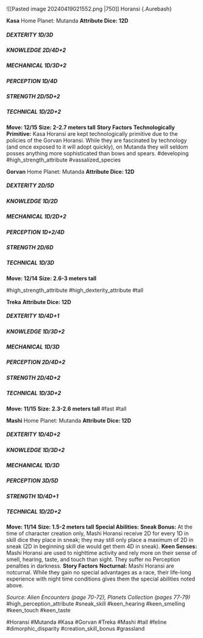 ![[Pasted image 20240419021552.png |750]]
Horansi {.Aurebash}

**Kasa**
Home Planet: Mutanda
**Attribute Dice: 12D**
##### DEXTERITY 1D/3D
##### KNOWLEDGE 2D/4D+2
##### MECHANICAL 1D/3D+2
##### PERCEPTION 1D/4D
##### STRENGTH 2D/5D+2
##### TECHNICAL 1D/2D+2
**Move: 12/15**
**Size: 2-2.7 meters tall**
**Story Factors**
**Technologically Primitive:** Kasa Horansi are kept technologically primitive due to the policies of the Gorvan Horansi. While they are fascinated by technology (and once exposed to it will adopt quickly), on Mutanda they will seldom posses anything more sophisticated than bows and spears.
#developing #high_strength_attribute #vassalized_species 

**Gorvan**
Home Planet: Mutanda
**Attribute Dice: 12D**
##### DEXTERITY 2D/5D
##### KNOWLEDGE 1D/2D
##### MECHANICAL 1D/2D+2
##### PERCEPTION 1D+2/4D
##### STRENGTH 2D/6D
##### TECHNICAL 1D/3D
**Move: 12/14**
**Size: 2.6-3 meters tall**

#high_strength_attribute #high_dexterity_attribute #tall

**Treka**
**Attribute Dice: 12D**
##### DEXTERITY 1D/4D+1
##### KNOWLEDGE 1D/3D+2
##### MECHANICAL 1D/3D
##### PERCEPTION 2D/4D+2
##### STRENGTH 2D/4D+2
##### TECHNICAL 1D/3D+2
**Move: 11/15**
**Size: 2.3-2.6 meters tall**
#fast #tall 

**Mashi**
Home Planet: Mutanda
**Attribute Dice: 12D**
##### DEXTERITY 1D/4D+2
##### KNOWLEDGE 1D/3D+2
##### MECHANICAL 1D/3D
##### PERCEPTION 3D/5D
##### STRENGTH 1D/4D+1
##### TECHNICAL 1D/2D+2
**Move: 11/14**
**Size: 1.5-2 meters tall**
**Special Abilities:**
**Sneak Bonus:** At the time of character creation only, Mashi Horansi receive 2D for every 1D in skill dice they place in sneak; they may still only place a maximum of 2D in sneak (2D in beginning skill die would get them 4D in sneak). 
**Keen Senses:** Mashi Horansi are used to nighttime activity and rely more on their sense of smell, hearing, taste, and touch than sight. They suffer no Perception penalties in darkness.
**Story Factors**
**Nocturnal:** Mashi Horansi are notcurnal. While they gain no special advantages as a race, their life-long experience with night time conditions gives them the special abilities noted above.

*Source: Alien Encounters (page 70-72), Planets Collection (pages 77-79)*
#high_perception_attribute #sneak_skill #keen_hearing #keen_smelling #keen_touch #keen_taste


#Horansi #Mutanda #Kasa #Gorvan #Treka #Mashi #tall
#feline  #dimorphic_disparity  #creation_skill_bonus 
#grassland